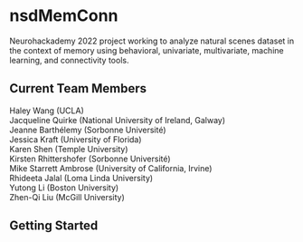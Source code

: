 # nsdMemConn
Neurohackademy 2022 project working to analyze natural scenes dataset in the context of memory using behavioral, univariate, multivariate, machine learning, and connectivity tools.

## Current Team Members
Haley Wang (UCLA)  
Jacqueline Quirke (National University of Ireland, Galway)  
Jeanne Barthélemy (Sorbonne Université)  
Jessica Kraft (University of Florida)  
Karen Shen (Temple University)  
Kirsten Rhittershofer (Sorbonne Université)  
Mike Starrett Ambrose (University of California, Irvine)  
Rhideeta Jalal (Loma Linda University)  
Yutong Li (Boston University)  
Zhen-Qi Liu (McGill University)


## Getting Started 

